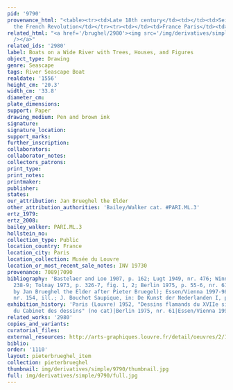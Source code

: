 ```yaml
---
pid: '9790'
provenance_html: "<table><tr><td>Late 18th century</td><td></td><td>Seized during
  the French Revolution</td></tr><tr><td></td><td>France Paris</td><td>Musée Napoléon</td></tr></table>"
related_html: "<a href='/brughel/2980'><img src='/img/derivatives/simple/2980/thumbnail.jpg'
  /></a>"
related_ids: '2980'
label: Boats on a Wide River with Trees, Houses, and Figures
object_type: Drawing
genre: Seascape
tags: River Seascape Boat
realdate: '1556'
height_cm: '20.3'
width_cm: '33.8'
diameter_cm: 
plate_dimensions: 
support: Paper
drawing_medium: Pen and brown ink
signature: 
signature_location: 
support_marks: 
further_inscription: 
collaborators: 
collaborator_notes: 
collectors_patrons: 
print_type: 
print_notes: 
printmaker: 
publisher: 
states: 
our_attribution: Jan Brueghel the Elder
other_attribution_authorities: 'Bailey/Walker cat. #PARI.ML.3'
ertz_1979: 
ertz_2008: 
bailey_walker: PARI.ML.3
hollstein_no: 
collection_type: Public
location_country: France
location_city: Paris
location_collection: Musée du Louvre
location_or_most_recent_sale_notes: INV 19730
provenance: 7089|7090
bibliography: 'Bastelaer and Loo 1907, p. 162; Lugt 1949, nr. 476; Winner 1961, p.
  238-9; Tolnay 1973, p. 326-7, fig. 1, 2; Berlin 1975, p. 55-6, nr. 61, pl. 91 (as
  by Jan Brueghel the Elder after Pieter Bruegel); Essen/Vienna 1997-98, p. 442-3,
  nr. 154, ill.; J. Bouchot Saupique, in: De Kunst der Nederlanden I, p. 87'
exhibition_history: 'Paris (Louvre) 1952, "Dessins flamands du XVIIe siècle: IIe exposition
  du Cabinet des dessins" (no cat)|Berlin 1975, nr. 61|Essen/Vienna 1997-98, nr. 154'
related_works: '2980'
copies_and_variants: 
curatorial_files: 
external_resources: http://arts-graphiques.louvre.fr/detail/oeuvres/2/109872-Barques-sur-une-large-riviere-bordee-darbres-de-maisons-et-de-figures
biblio: 
order: '1110'
layout: pieterbrueghel_item
collection: pieterbrueghel
thumbnail: img/derivatives/simple/9790/thumbnail.jpg
full: img/derivatives/simple/9790/full.jpg
---
```

